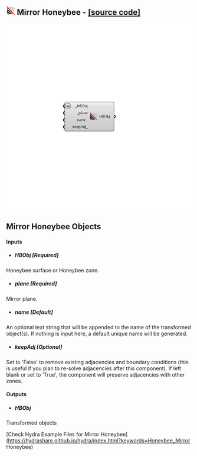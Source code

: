 ## ![](../../images/icons/Mirror_Honeybee.png) Mirror Honeybee - [[source code]](https://github.com/ladybug-tools/honeybee-legacy/tree/master/src/Honeybee_Mirror%20Honeybee.py)

![](../../images/components/Mirror_Honeybee.png)

Mirror Honeybee Objects
 -
 

#### Inputs
* ##### HBObj [Required]
Honeybee surface or Honeybee zone.
* ##### plane [Required]
Mirror plane.
* ##### name [Default]
An optional text string that will be appended to the name of the transformed object(s).  If nothing is input here, a default unique name will be generated.
* ##### keepAdj [Optional]
Set to 'False' to remove existing adjacencies and boundary conditions (this is useful if you plan to re-solve adjacencies after this component). If left blank or set to 'True', the component will preserve adjacencies with other zones.

#### Outputs
* ##### HBObj
Transformed objects


[Check Hydra Example Files for Mirror Honeybee](https://hydrashare.github.io/hydra/index.html?keywords=Honeybee_Mirror Honeybee)